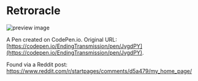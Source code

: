 # Retroracle

![preview image](/manifest/preview.png)

A Pen created on CodePen.io. Original URL: [https://codepen.io/EndingTransmission/pen/JvgdPY](https://codepen.io/EndingTransmission/pen/JvgdPY).

Found via a Reddit post: https://www.reddit.com/r/startpages/comments/d5a479/my_home_page/
